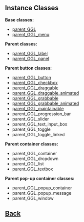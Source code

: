 ## Instance Classes

**Base classes:**
- [parent_GGL](https://github.com/Ced30/GML-GUI-Library-GGL-Documentation/blob/main/API%20parent_GGL)
- [parent_GGL_menu](https://github.com/Ced30/GML-GUI-Library-GGL-Documentation/blob/main/API%20parent_GGL_menu.md)

**Parent classes:**
- [parent_GGL_label](https://github.com/Ced30/GML-GUI-Library-GGL-Documentation/blob/main/API%20parent_GGL_label.md)
- [parent_GGL_panel](https://github.com/Ced30/GML-GUI-Library-GGL-Documentation/blob/main/API%20parent_GGL_panel.md)

**Parent button classes:**
- [parent_GGL_button](https://github.com/Ced30/GML-GUI-Library-GGL-Documentation/blob/main/API%20parent_GGL_button.md)
- [parent_GGL_checkbox](https://github.com/Ced30/GML-GUI-Library-GGL-Documentation/blob/main/API%20parent_GGL_checkbox.md)
- [parent_GGL_draggable](https://github.com/Ced30/GML-GUI-Library-GGL-Documentation/blob/main/API%20parent_GGL_draggable.md)
- [parent_GGL_draggable_animated](https://github.com/Ced30/GML-GUI-Library-GGL-Documentation/blob/main/API%20parent_GGL_draggable_animated.md)
- [parent_GGL_grabbable](https://github.com/Ced30/GML-GUI-Library-GGL-Documentation/blob/main/API%20parent_GGL_grabbable.md)
- [parent_GGL_grabbable_animated](https://github.com/Ced30/GML-GUI-Library-GGL-Documentation/tree/main)
- [parent_GGL_maintainable](https://github.com/Ced30/GML-GUI-Library-GGL-Documentation/blob/main/API%20parent_GGL_maintainable.md)
- parent_GGL_progression_bar
- parent_GGL_slider
- parent_GGL_text_input_box
- parent_GGL_toggle
- parent_GGL_toggle_linked

**Parent container classes:**
- parent_GGL_container
- parent_GGL_dropdown
- parent_GGL_list
- parent_GGL_textbox

**Parent pop-up container classes:**
- parent_GGL_popup_container
- parent_GGL_popup_message
- parent_GGL_window

## [Back](https://github.com/Ced30/GML-GUI-Library-GGL-Documentation/blob/main/README.md)
